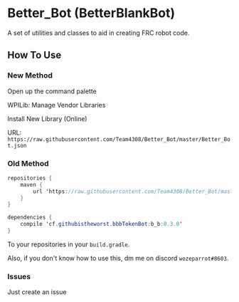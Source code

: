 # Better_Bot (BetterBlankBot)

A set of utilities and classes to aid in creating FRC robot code.

## How To Use

### New Method

Open up the command palette

WPILib: Manage Vendor Libraries

Install New Library (Online)

URL: `https://raw.githubusercontent.com/Team4308/Better_Bot/master/Better_Bot.json`

### Old Method

```java
repositories {
    maven {
        url 'https://raw.githubusercontent.com/Team4308/Better_Bot/master/'
    }
}

dependencies {
    compile 'cf.githubistheworst.bbbTokenBot:b_b:0.3.0'
}
```

To your repositories in your `build.gradle`.

Also, if you don't know how to use this, dm me on discord `wozeparrot#8603`.

### Issues

Just create an issue
